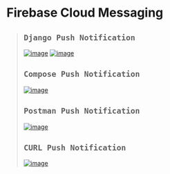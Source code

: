 # Firebase Cloud Messaging

>## `Django Push Notification`
>[![image](https://github.com/user-attachments/assets/8aa62132-1710-4f1c-9682-dfdd899e96e7)](http://127.0.0.1:8000/)
>[![image](https://github.com/user-attachments/assets/08254709-c29b-4a77-955f-8bdbff61233e)](http://127.0.0.1:8000/send/)
>
>## `Compose Push Notification`
>[![image](https://github.com/user-attachments/assets/2287e309-ee31-4e41-ae88-9c6ddb1a6b63)](https://console.firebase.google.com/u/0/project/fir-push-notification-85613/messaging)
>
>## `Postman Push Notification`
>[![image](https://github.com/user-attachments/assets/05093fb2-710d-4822-b61c-267532f00555)](https://warped-comet-915880.postman.co/workspace/Team-Workspace~021e59ad-6229-436e-8a1a-b8db03fab185/request/34005341-19486fb9-c8e7-41d4-930c-cc4aa4633be1?ctx=documentation)
>
>## `CURL Push Notification`
>[![image](https://github.com/user-attachments/assets/89c3b831-4e96-4240-af87-6e1b1837269f)](http://127.0.0.1:8000/send/)
